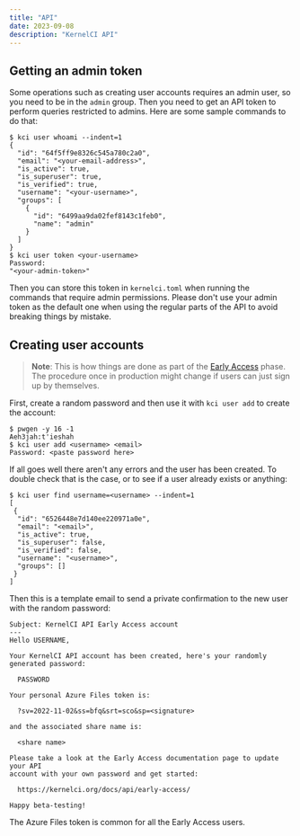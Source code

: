 ```yaml
---
title: "API"
date: 2023-09-08
description: "KernelCI API"
---
```


## Getting an admin token

Some operations such as creating user accounts requires an admin user, so you
need to be in the `admin` group.  Then you need to get an API token to perform
queries restricted to admins.  Here are some sample commands to do that:

```
$ kci user whoami --indent=1
{
  "id": "64f5ff9e8326c545a780c2a0",
  "email": "<your-email-address>",
  "is_active": true,
  "is_superuser": true,
  "is_verified": true,
  "username": "<your-username>",
  "groups": [
    {
      "id": "6499aa9da02fef8143c1feb0",
      "name": "admin"
    }
  ]
}
$ kci user token <your-username>
Password:
"<your-admin-token>"
```

Then you can store this token in `kernelci.toml` when running the commands
that require admin permissions.  Please don't use your admin token as the
default one when using the regular parts of the API to avoid breaking things
by mistake.

## Creating user accounts

> **Note**: This is how things are done as part of the [Early
> Access](/docs/api/early-access) phase.  The procedure once in production
> might change if users can just sign up by themselves.

First, create a random password and then use it with `kci user add` to create
the account:

```
$ pwgen -y 16 -1
Aeh3jah:t'ieshah
$ kci user add <username> <email>
Password: <paste password here>
```

If all goes well there aren't any errors and the user has been created.  To
double check that is the case, or to see if a user already exists or anything:

```
$ kci user find username=<username> --indent=1
[
 {
  "id": "6526448e7d140ee220971a0e",
  "email": "<email>",
  "is_active": true,
  "is_superuser": false,
  "is_verified": false,
  "username": "<username>",
  "groups": []
 }
]
```

Then this is a template email to send a private confirmation to the new user
with the random password:

```
Subject: KernelCI API Early Access account
---
Hello USERNAME,

Your KernelCI API account has been created, here's your randomly
generated password:

  PASSWORD

Your personal Azure Files token is:

  ?sv=2022-11-02&ss=bfq&srt=sco&sp=<signature>

and the associated share name is:

  <share name>

Please take a look at the Early Access documentation page to update your API
account with your own password and get started:

  https://kernelci.org/docs/api/early-access/

Happy beta-testing!
```

The Azure Files token is common for all the Early Access users.
